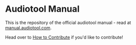 # Audiotool Manual

This is the repository of the official audiotool manual - read at [manual.audiotool.com](https://manual.audiotool.com).

Head over to [How to Contribute](https://manual.audiotool.com/manuals/other/contribute.html) if you'd like to contribute!
